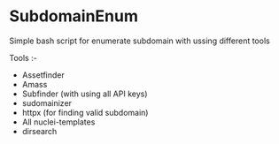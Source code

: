# SubdomainEnum

Simple bash script for enumerate subdomain with ussing different tools

Tools :-

* Assetfinder
* Amass
* Subfinder (with using all API keys)
* sudomainizer
* httpx (for finding valid subdomain)
* All nuclei-templates
* dirsearch
